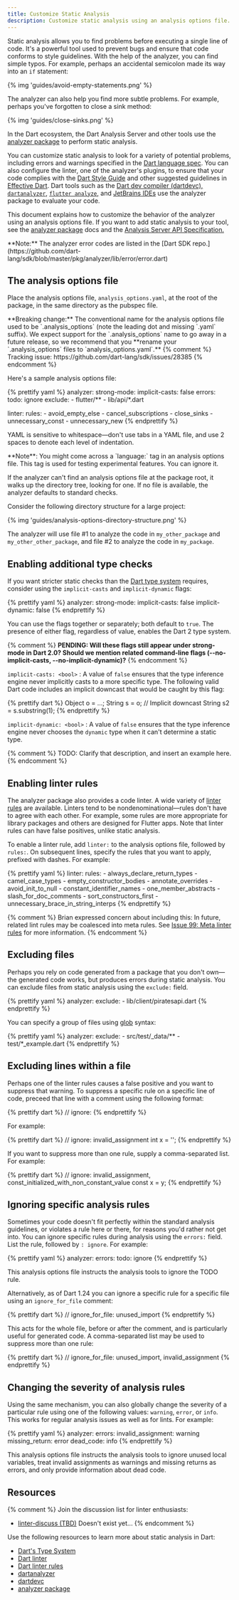```yaml
---
title: Customize Static Analysis
description: Customize static analysis using an analysis options file.
---
```


Static analysis allows you to find problems before
executing a single line of code. It's a powerful tool
used to prevent bugs and ensure that code conforms to style
guidelines. With the help of the analyzer, you can find
simple typos. For example, perhaps an accidental semicolon
made its way into an `if` statement:

{% img 'guides/avoid-empty-statements.png' %}

The analyzer can also help you find more subtle problems.
For example, perhaps you've forgotten to close a sink method:

{% img 'guides/close-sinks.png' %}

In the Dart ecosystem,
the Dart Analysis Server and other tools use the
[analyzer package](https://pub.dartlang.org/packages/analyzer)
to perform static analysis.

You can customize static analysis to look for a variety of potential
problems, including errors and warnings specified in the
[Dart language spec](/guides/language/spec).
You can also configure the linter, one of the analyzer's plugins,
to ensure that your code complies with the
[Dart Style Guide](/guides/language/effective-dart/style)
and other suggested guidelines in
[Effective Dart](/guides/language/effective-dart). Dart tools such as the
[Dart dev compiler (dartdevc),]({{site.webdev}}/tools/dartdevc)
[`dartanalyzer`,](https://github.com/dart-lang/sdk/tree/master/pkg/analyzer_cli#dartanalyzer)
[`flutter analyze`,](https://flutter.io/debugging/#the-dart-analyzer)
and [JetBrains IDEs](/tools/jetbrains-plugin)
use the analyzer package to evaluate your code.

This document explains how to customize the behavior of the analyzer
using an analysis options file. If you want to
add static analysis to your tool, see the
[analyzer package](https://pub.dartlang.org/packages/analyzer) docs and the
[Analysis Server API Specification.](https://htmlpreview.github.io/?https://github.com/dart-lang/sdk/blob/master/pkg/analysis_server/doc/api.html)

<aside class="alert alert-info" markdown="1">
**Note:**
The analyzer error codes are listed in the [Dart SDK
repo.](https://github.com/dart-lang/sdk/blob/master/pkg/analyzer/lib/error/error.dart)
</aside>

## The analysis options file

Place the analysis options file, `analysis_options.yaml`,
at the root of the package, in the same directory as the pubspec file.

<aside class="alert alert-warning" markdown="1">
  **Breaking change:** The conventional name for the analysis options file
  used to be `.analysis_options` (note the leading dot and missing `.yaml` suffix).
  We expect support for the `.analysis_options` name to go away in a future
  release, so we recommend that you **rename your `.analysis_options` files to
  `analysis_options.yaml`.**
  {% comment %}
  Tracking issue: https://github.com/dart-lang/sdk/issues/28385
  {% endcomment %}
</aside>

Here's a sample analysis options file:

{% prettify yaml %}
analyzer:
  strong-mode:
    implicit-casts: false
  errors:
    todo: ignore
  exclude:
    - flutter/**
    - lib/api/*.dart

linter:
  rules:
    - avoid_empty_else
    - cancel_subscriptions
    - close_sinks
    - unnecessary_const
    - unnecessary_new
{% endprettify %}

YAML is sensitive to whitespace&mdash;don't use tabs in a YAML file,
and use 2 spaces to denote each level of indentation.

<aside class="alert alert-info" markdown="1">
**Note**: You might come across a `language:` tag in an analysis options file.
This tag is used for testing experimental features. You can ignore it.
</aside>

If the analyzer can't find an analysis options file at the package root,
it walks up the directory tree, looking for one.
If no file is available, the analyzer defaults to standard checks.

Consider the following directory structure for a large project:

{% img 'guides/analysis-options-directory-structure.png' %}

The analyzer will use file #1 to analyze the code in `my_other_package`
and `my_other_other_package`, and file #2 to analyze the code in
`my_package`.


## Enabling additional type checks

If you want stricter static checks than
the [Dart type system][sound-dart] requires,
consider using the `implicit-casts` and `implicit-dynamic` flags:

{% prettify yaml %}
analyzer:
  strong-mode:
    implicit-casts: false
    implicit-dynamic: false
{% endprettify %}

You can use the flags together or separately;
both default to `true`.
The presence of either flag, regardless of value, enables
the Dart 2 type system.

{% comment %}
**PENDING:
Will these flags still appear under strong-mode in Dart 2.0?
Should we mention related command-line flags
(--no-implicit-casts, --no-implicit-dynamic)?**
{% endcomment %}

`implicit-casts: <bool>`
: A value of `false` ensures that the type inference engine never
  implicitly casts to a more specific type.
  The following valid Dart code
  includes an implicit downcast that would be caught by this flag:

{% prettify dart %}
Object o = ...;
String s = o;  // Implicit downcast
String s2 = s.substring(1);
{% endprettify %}

`implicit-dynamic: <bool>`
: A value of `false` ensures that the type inference engine never chooses
  the `dynamic` type when it can't determine a static type.

{% comment %}
TODO: Clarify that description, and insert an example here.
{% endcomment %}


## Enabling linter rules

The analyzer package also provides a code linter. A wide variety of
[linter rules](http://dart-lang.github.io/linter/lints/)
are available. Linters tend to be
nondenominational&mdash;rules don't have to agree with each other.
For example, some rules are more appropriate for library packages
and others are designed for Flutter apps.
Note that linter rules can have false positives, unlike static analysis.

To enable a linter rule, add `linter:` to the analysis options file,
followed by `rules:`.
On subsequent lines, specify the rules that you want to apply,
prefixed with dashes. For example:

{% prettify yaml %}
linter:
  rules:
    - always_declare_return_types
    - camel_case_types
    - empty_constructor_bodies
    - annotate_overrides
    - avoid_init_to_null
    - constant_identifier_names
    - one_member_abstracts
    - slash_for_doc_comments
    - sort_constructors_first
    - unnecessary_brace_in_string_interps
{% endprettify %}

{% comment %}
Brian expressed concern about including this:
In future, related lint rules may be coalesced into meta rules. See
[Issue 99: Meta linter rules](https://github.com/dart-lang/linter/issues/288)
for more information.
{% endcomment %}

## Excluding files

Perhaps you rely on code generated from a package that
you don't own&mdash;the generated code works,
but produces errors during static analysis.
You can exclude files from static analysis using the `exclude:` field.

{% prettify yaml %}
analyzer:
  exclude:
    - lib/client/piratesapi.dart
{% endprettify %}

You can specify a group of files using
[glob](https://pub.dartlang.org/packages/glob) syntax:

{% prettify yaml %}
analyzer:
  exclude:
    - src/test/_data/**
    - test/*_example.dart
{% endprettify %}

## Excluding lines within a file

Perhaps one of the linter rules causes a false positive and you
want to suppress that warning.
To suppress a specific rule on a specific line of code,
preceed that line with a comment using the following format:

{% prettify dart %}
// ignore: <linter rule>
{% endprettify %}

For example:

{% prettify dart %}
// ignore: invalid_assignment
int x = '';
{% endprettify %}

If you want to suppress more than one rule, supply a comma-separated list.
For example:

{% prettify dart %}
// ignore: invalid_assignment, const_initialized_with_non_constant_value
const x = y;
{% endprettify %}

## Ignoring specific analysis rules

Sometimes your code doesn't fit perfectly within the standard
analysis guidelines, or violates a rule here or there, for
reasons you'd rather not get into. You can ignore specific
rules during analysis using the `errors:` field. List the
rule, followed by `: ignore`. For example:

{% prettify yaml %}
analyzer:
  errors:
    todo: ignore
{% endprettify %}

This analysis options file instructs the analysis tools to ignore
the TODO rule.

Alternatively, as of Dart 1.24 you can ignore a specific rule for a
specific file using an `ignore_for_file` comment:

{% prettify dart %}
// ignore_for_file: unused_import
{% endprettify %}

This acts for the whole file, before or after the comment, and is
particularly useful for generated code. A comma-separated list may be
used to suppress more than one rule:

{% prettify dart %}
// ignore_for_file: unused_import, invalid_assignment
{% endprettify %}

## Changing the severity of analysis rules

Using the same mechanism, you can also globally change the severity
of a particular rule using one of the following values: `warning`,
`error`, or `info`. This works for regular analysis issues as well as
for lints. For example:

{% prettify yaml %}
analyzer:
  errors:
    invalid_assignment: warning
    missing_return: error
    dead_code: info
{% endprettify %}

This analysis options file instructs the analysis tools to
ignore unused local variables, treat invalid assignments as warnings and
missing returns as errors, and only provide information about dead code.

## Resources

{% comment %}
Join the discussion list for linter enthusiasts:

* [linter-discuss (TBD)](xxx)  Doesn't exist yet...
{% endcomment %}

Use the following resources to learn more about static analysis in Dart:

* [Dart's Type System][sound-dart]
* [Dart linter](https://github.com/dart-lang/linter#linter-for-dart)
* [Dart linter rules](http://dart-lang.github.io/linter/lints/)
* [dartanalyzer](https://github.com/dart-lang/sdk/tree/master/pkg/analyzer_cli#dartanalyzer)
* [dartdevc]({{site.webdev}}/tools/dartdevc)
* [analyzer package](https://pub.dartlang.org/packages/analyzer)

[sound-dart]: /guides/language/sound-dart
